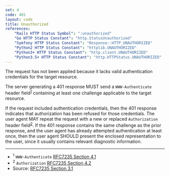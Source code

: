 ```yaml
---
set: 4
code: 401
layout: code
title: Unauthorized
references:
    "Rails HTTP Status Symbol": ":unauthorized"
    "Go HTTP Status Constant": "http.StatusUnauthorized"
    "Symfony HTTP Status Constant": "Response::HTTP_UNAUTHORIZED"
    "Python2 HTTP Status Constant": "httplib.UNAUTHORIZED"
    "Python3+ HTTP Status Constant": "http.client.UNAUTHORIZED"
    "Python3.5+ HTTP Status Constant": "http.HTTPStatus.UNAUTHORIZED"
---
```


The request has not been applied because it lacks valid authentication
credentials for the target resource.

The server generating a 401 response MUST send a `WWW-Authenticate` header
field<sup>[1](#ref-1)</sup> containing at least one challenge applicable
to the target resource.

If the request included authentication credentials, then the 401
response indicates that authorization has been refused for those
credentials. The user agent MAY repeat the request with a new or
replaced `Authorization` header field<sup>[2](#ref-2)</sup>. If the 401
response contains the same challenge as the prior response, and the user
agent has already attempted authentication at least once, then the user
agent SHOULD present the enclosed representation to the user, since it
usually contains relevant diagnostic information.

---

* <span id="ref-1"><sup>1</sup> `WWW-Authenticate` [RFC7235 Section 4.1][2]</span>
* <span id="ref-2"><sup>2</sup> `Authorization` [RFC7235 Section 4.2][3]</span>
* Source: [RFC7235 Section 3.1][1]

[1]: <{{site.rfcUrl}}/rfc7235#section-3.1>
[2]: <{{site.rfcUrl}}/rfc7235#section-4.1>
[3]: <{{site.rfcUrl}}/rfc7235#section-4.2>
